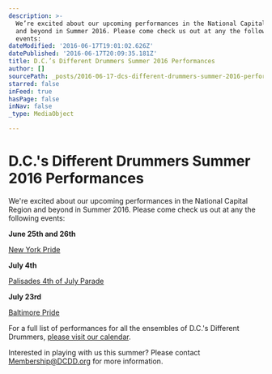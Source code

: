 ```yaml
---
description: >-
  We’re excited about our upcoming performances in the National Capital Region
  and beyond in Summer 2016. Please come check us out at any the following
  events:
dateModified: '2016-06-17T19:01:02.626Z'
datePublished: '2016-06-17T20:09:35.181Z'
title: D.C.’s Different Drummers Summer 2016 Performances
author: []
sourcePath: _posts/2016-06-17-dcs-different-drummers-summer-2016-performances.md
starred: false
inFeed: true
hasPage: false
inNav: false
_type: MediaObject

---
```

# **D.C.'s Different Drummers Summer 2016 Performances**

We're excited about our upcoming performances in the National Capital Region and beyond in Summer 2016\. Please come check us out at any the following events:

**June 25th and 26th**

[New York Pride][0]

**July 4th**

[Palisades 4th of July Parade][1]

**July 23rd**

[Baltimore Pride][2]

For a full list of performances for all the ensembles of D.C.'s Different Drummers, [please visit our calendar][3].

Interested in playing with us this summer? Please contact [Membership@DCDD.org][4] for more information.

[0]: http://www.nycpride.org/
[1]: http://www.palisadesdc.org/annual_events.php
[2]: http://baltimorepride.org/
[3]: http://www.dcdd.org/index.php/calendar
[4]: mailto:Membership@DCDD.org